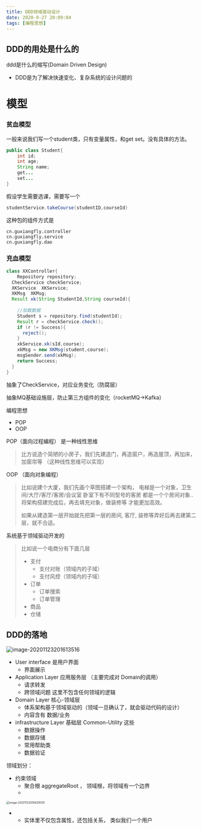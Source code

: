 ```yaml
---
title: DDD领域驱动设计
date: 2020-9-27 20:09:04
tags: [编程思想]
---
```




## DDD的用处是什么的

ddd是什么的缩写(Domain Driven Design)

- DDD是为了解决快速变化、复杂系统的设计问题的







# 模型

### 贫血模型

一般来说我们写一个student类，只有变量属性，和get set。没有具体的方法。

```java
public class Student{
	int id;
	int age;
	String name;
	get...
	set...
}
```

假设学生需要选课，需要写一个

```java
studentService.takeCourse(studentID,courseId)
```

这种包的组件方式是

```
cn.guxiangfly.controller
cn.guxiangfly.service
cn.guxiangfly.dao
```



### 充血模型

```java
class XXController{
	Repository repository;
  CheckService checkService;
  XKService  XKService;
  XKMsg  XKMsg;
  Result xk(String StudentId,String courseId){
    
    //加载数据
    Student s = repository.find(studentId);
    Result r = checkService.check();
    if (r != Success){
      reject();
    }
    xkService.xk(sId,course);
    xkMsg = new XKMsg(student,course);
    msgSender.send(xkMsg);
    return Success;
  }
}
```



抽象了CheckService，对应业务变化（防腐层）

抽象MQ基础设施层，防止第三方组件的变化（rocketMQ->Kafka）







编程思想

- POP
- OOP



POP（面向过程编程） 是一种线性思维

> 比方说造个简陋的小房子，我们先建造门，再造窗户，再造屋顶，再加床，加窗帘等    （这种线性思维可以实现）

OOP （面向对象编程）

> 比如说建个大厦，我们先画个草图搭建一个架构，  电梯是一个对象，卫生间/大厅/客厅/客房/会议室    卧室下有不同型号的客房 都是一个个房间对象.. 将架构搭建完成后，再去填充对象，做装修等 才能更加高效。
>
> 如果从建造第一层开始就先把第一层的房间, 客厅, 装修等弄好后再去建第二层，就不合适。







系统基于领域驱动开发的

> 比如说一个电商分有下面几层
>
> - 支付
>   - 支付对账（领域内的子域）
>   - 支付风控（领域内的子域）
> - 订单
>   - 订单搜索
>   - 订单管理
> - 商品
> - 仓储

## DDD的落地

![image-20201123201613516](http://guxiangflyimagebucket.oss-cn-beijing.aliyuncs.com/img/image-20201123201613516.png)



- User interface  是用户界面
  - 界面展示
- Application  Layer 应用服务层 （主要完成对 Domain的调用）
  - 请求转发
  - 跨领域问题 这里不包含任何领域的逻辑
- Domain Layer  核心-领域层
  - 体系架构基于领域驱动的（领域一旦确认了，就会驱动代码的设计）
  - 内容含有  数据/业务
- infrastructure Layer  基础层   Common-Utility 这些
  - 数据操作
  - 数据存储
  - 常用帮助类
  - 数据验证







领域划分：

- 约束领域
  - 聚合根 aggregateRoot ， 领域根，将领域有一个边界
  -  



<img src="http://guxiangflyimagebucket.oss-cn-beijing.aliyuncs.com/img/image-20201123205429335.png" alt="image-20201123205429335" style="zoom: 50%;" />

- - 实体里不仅包含属性，还包括关系，  类似我们一个用户